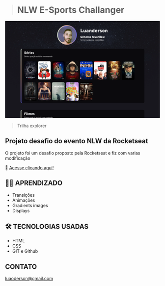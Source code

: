 ># NLW E-Sports Challanger

![preview](./.github/preview.png)

> Trilha explorer
## Projeto desafio do evento NLW da Rocketseat
O projeto foi um desafio proposto pela Rocketseat e fiz com varias modificação

🔗 [Acesse clicando aqui!](https://luandersonalvesdev.github.io/nlw-challanger)

## 👨‍💻 APRENDIZADO
- Transições
- Animações
- Gradients images
- Displays

## 🛠️ TECNOLOGIAS USADAS 
- HTML
- CSS
- GIT e Github

## CONTATO

luaoderson@gmail.com